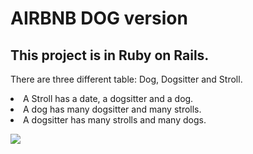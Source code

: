 # AIRBNB DOG version

## This project is in Ruby on Rails. 

<p>There are three different table: Dog, Dogsitter and Stroll.   

<li>A Stroll has a date, a dogsitter and a dog.</li>   

<li>A dog has many dogsitter and many strolls.  </li>

<li>A dogsitter has many strolls and many dogs.</li></p>

<p align:center><img src="https://images.app.goo.gl/i83orMqsE54nyBSu7"></p>


